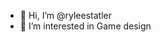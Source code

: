 - 👋 Hi, I’m @ryleestatler
- 👀 I’m interested in Game design


<!---
ryleestatler/ryleestatler is a ✨ special ✨ repository because its `README.md` (this file) appears on your GitHub profile.
You can click the Preview link to take a look at your changes.
--->

